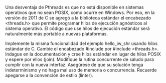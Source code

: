 Una desventaja de Pthreads es que no está disponible en sistemas operativos que no sean POSIX, como ocurre en Windows. Por eso, en la versión de 2011 de C se agregó a la biblioteca estándar el encabezado <threads.h> que permite programar hilos de ejecución agnósticos al sistema operativo. El código que use hilos de ejecución estándar será naturalmente más portable a nuevas plataformas.

Implemente la misma funcionalidad del ejemplo hello_iw_shr usando hilos estándar de C. Cambie el encabezado #include <pthread> por #include <threads.h>. Indague en la documentación y cree hilos estándar en lugar de hilos POSIX y espere por ellos (join). Modifique la rutina concurrente de saludo para cumplir con la nueva interfaz. Asegúrese de que su solución tenga indeterminismo y no haga mal uso de memoria o concurrencia. Recuerde apegarse a la convención de estilo (linter).